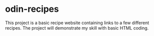 # odin-recipes
This project is a basic recipe website containing links to a few different recipes. The project will demonstrate my skill with basic HTML coding.